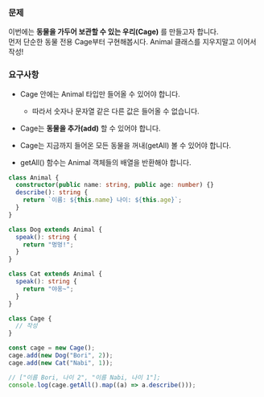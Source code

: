 ### 문제

이번에는 **동물을 가두어 보관할 수 있는 우리(Cage)** 를 만들고자 합니다.  
먼저 단순한 동물 전용 Cage부터 구현해봅시다.
Animal 클래스를 지우지말고 이어서 작성!

### 요구사항

- Cage 안에는 Animal 타입만 들어올 수 있어야 합니다.

  - 따라서 숫자나 문자열 같은 다른 값은 들어올 수 없습니다.

- Cage는 **동물을 추가(add)** 할 수 있어야 합니다.

- Cage는 지금까지 들어온 모든 동물을 꺼내(getAll) 볼 수 있어야 합니다.

- getAll() 함수는 Animal 객체들의 배열을 반환해야 합니다.

```ts
class Animal {
  constructor(public name: string, public age: number) {}
  describe(): string {
    return `이름: ${this.name} 나이: ${this.age}`;
  }
}

class Dog extends Animal {
  speak(): string {
    return "멍멍!";
  }
}

class Cat extends Animal {
  speak(): string {
    return "야옹~";
  }
}

class Cage {
  // 작성
}

const cage = new Cage();
cage.add(new Dog("Bori", 2));
cage.add(new Cat("Nabi", 1));

// ["이름 Bori, 나이 2", "이름 Nabi, 나이 1"];
console.log(cage.getAll().map((a) => a.describe()));
```
